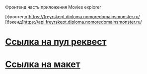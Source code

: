 Фронтенд часть приложения Movies explorer

[фронтенд]https://freyrskept.diploma.nomoredomainsmonster.ru/
[бэкенд]https://api.freyrskept.diploma.nomoredomainsmonster.ru/
# [Ссылка на пул реквест](https://github.com/FreyrsKept/movies-explorer-frontend/pull/2)

# [Ссылка на макет](https://www.figma.com/file/6FMWkB94wE7KTkcCgUXtnC/%D0%94%D0%B8%D0%BF%D0%BB%D0%BE%D0%BC%D0%BD%D1%8B%D0%B9-%D0%BF%D1%80%D0%BE%D0%B5%D0%BA%D1%82?type=design&node-id=1-7266&mode=design&t=CGLl1L9tD4ysX5nx-0)
